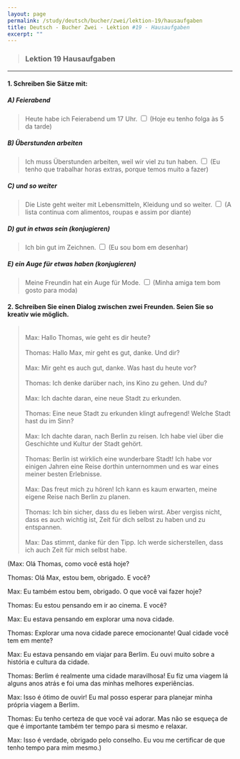 ```yaml
---
layout: page
permalink: /study/deutsch/bucher/zwei/lektion-19/hausaufgaben
title: Deutsch - Bucher Zwei - Lektion #19 - Hausaufgaben
excerpt: ""
---
```


> ### Lektion 19 **Hausaufgaben**

---

#### 1. Schreiben Sie Sätze mit:

##### A) Feierabend
> Heute habe ich Feierabend um 17 Uhr. <input type="checkbox" />
(Hoje eu tenho folga às 5 da tarde)

##### B) Überstunden arbeiten
> Ich muss Überstunden arbeiten, weil wir viel zu tun haben. <input type="checkbox" />
(Eu tenho que trabalhar horas extras, porque temos muito a fazer)

##### C) und so weiter
> Die Liste geht weiter mit Lebensmitteln, Kleidung und so weiter. <input type="checkbox" />
(A lista continua com alimentos, roupas e assim por diante)

##### D) gut in etwas sein (konjugieren)
> Ich bin gut im Zeichnen. <input type="checkbox" />
(Eu sou bom em desenhar)

##### E) ein Auge für etwas haben (konjugieren)
> Meine Freundin hat ein Auge für Mode. <input type="checkbox" />
(Minha amiga tem bom gosto para moda)

#### 2. Schreiben Sie einen Dialog zwischen zwei Freunden. Seien Sie so kreativ wie möglich.

> \
> Max: Hallo Thomas, wie geht es dir heute?
> \
> \
> Thomas: Hallo Max, mir geht es gut, danke. Und dir?
> \
> \
> Max: Mir geht es auch gut, danke. Was hast du heute vor?
> \
> \
> Thomas: Ich denke darüber nach, ins Kino zu gehen. Und du?
> \
> \
> Max: Ich dachte daran, eine neue Stadt zu erkunden.
> \
> \
> Thomas: Eine neue Stadt zu erkunden klingt aufregend! Welche Stadt hast du im Sinn?
> \
> \
> Max: Ich dachte daran, nach Berlin zu reisen. Ich habe viel über die Geschichte und Kultur der Stadt gehört.
> \
> \
> Thomas: Berlin ist wirklich eine wunderbare Stadt! Ich habe vor einigen Jahren eine Reise dorthin unternommen und es war eines meiner besten Erlebnisse.
> \
> \
> Max: Das freut mich zu hören! Ich kann es kaum erwarten, meine eigene Reise nach Berlin zu planen.
> \
> \
> Thomas: Ich bin sicher, dass du es lieben wirst. Aber vergiss nicht, dass es auch wichtig ist, Zeit für dich selbst zu haben und zu entspannen.
> \
> \
> Max: Das stimmt, danke für den Tipp. Ich werde sicherstellen, dass ich auch Zeit für mich selbst habe.

(Max: Olá Thomas, como você está hoje?

Thomas: Olá Max, estou bem, obrigado. E você?

Max: Eu também estou bem, obrigado. O que você vai fazer hoje?

Thomas: Eu estou pensando em ir ao cinema. E você?

Max: Eu estava pensando em explorar uma nova cidade.

Thomas: Explorar uma nova cidade parece emocionante! Qual cidade você tem em mente?

Max: Eu estava pensando em viajar para Berlim. Eu ouvi muito sobre a história e cultura da cidade.

Thomas: Berlim é realmente uma cidade maravilhosa! Eu fiz uma viagem lá alguns anos atrás e foi uma das minhas melhores experiências.

Max: Isso é ótimo de ouvir! Eu mal posso esperar para planejar minha própria viagem a Berlim.

Thomas: Eu tenho certeza de que você vai adorar. Mas não se esqueça de que é importante também ter tempo para si mesmo e relaxar.

Max: Isso é verdade, obrigado pelo conselho. Eu vou me certificar de que tenho tempo para mim mesmo.)
